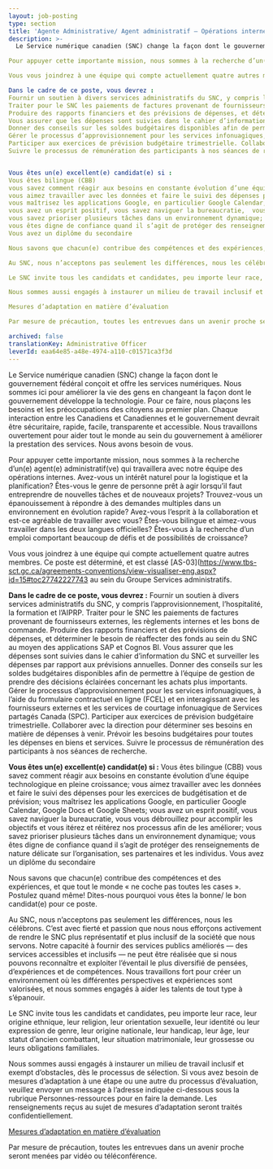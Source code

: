 ```yaml
---
layout: job-posting
type: section
title: 'Agente Administrative/ Agent administratif – Opérations internes'
description: >-
  Le Service numérique canadien (SNC) change la façon dont le gouvernement fédéral conçoit et offre les services numériques. Nous sommes ici pour améliorer la vie des gens en changeant la façon dont le gouvernement développe la technologie. Pour ce faire, nous plaçons les besoins et les préoccupations des citoyens au premier plan. Chaque interaction entre les Canadiens et Canadiennes et le gouvernement devrait être sécuritaire, rapide, facile, transparente et accessible. Nous travaillons ouvertement pour aider tout le monde au sein du gouvernement à améliorer la prestation des services. Nous avons besoin de vous.

Pour appuyer cette importante mission, nous sommes à la recherche d’un(e) agent(e) administratif(ve) qui travaillera avec notre équipe des opérations internes. Avez-vous un intérêt naturel pour la logistique et la planification? Êtes-vous le genre de personne prêt à agir lorsqu’il faut entreprendre de nouvelles tâches et de nouveaux projets? Trouvez-vous un épanouissement à répondre à des demandes multiples dans un environnement en évolution rapide? Avez-vous l’esprit à la collaboration et est-ce agréable de travailler avec vous? Êtes-vous bilingue et aimez-vous travailler dans les deux langues officielles? Êtes-vous à la recherche d’un emploi comportant beaucoup de défis et de possibilités de croissance? 

Vous vous joindrez à une équipe qui compte actuellement quatre autres membres. Ce poste est déterminé, et est classé AS-03 au sein du Groupe Services administratifs.

Dans le cadre de ce poste, vous devrez :
Fournir un soutien à divers services administratifs du SNC, y compris l’approvisionnement, l’hospitalité, la formation et l’AIPRP.
Traiter pour le SNC les paiements de factures provenant de fournisseurs externes, les règlements internes et les bons de commande.
Produire des rapports financiers et des prévisions de dépenses, et déterminer le besoin de réaffecter des fonds au sein du SNC au moyen des applications SAP et Cognos BI.
Vous assurer que les dépenses sont suivies dans le cahier d’information du SNC et surveiller les dépenses par rapport aux prévisions annuelles.
Donner des conseils sur les soldes budgétaires disponibles afin de permettre à l’équipe de gestion de prendre des décisions éclairées concernant les achats plus importants.
Gérer le processus d’approvisionnement pour les services infonuagiques, à l’aide du formulaire contractuel en ligne (FCEL)  et en interagissant avec les fournisseurs externes et les services de courtage infonuagique  de Services partagés Canada (SPC).
Participer aux exercices de prévision budgétaire trimestrielle. Collaborer avec la direction pour déterminer ses besoins en matière de dépenses à venir. Prévoir les besoins budgétaires pour toutes les dépenses en biens et services.
Suivre le processus de rémunération des participants à nos séances de recherche.


Vous êtes un(e) excellent(e) candidat(e) si :
Vous êtes bilingue (CBB) 
vous savez comment réagir aux besoins en constante évolution d’une équipe technologique en pleine croissance;
vous aimez travailler avec les données et faire le suivi des dépenses pour les exercices de budgétisation et de prévision;
vous maîtrisez les applications Google, en particulier Google Calendar, Google Docs et Google Sheets;
vous avez un esprit positif, vous savez naviguer la bureaucratie,  vous vous débrouillez pour accomplir les objectifs et vous itérez et réitérez nos processus afin de les améliorer;
vous savez prioriser plusieurs tâches dans un environnement dynamique;
vous êtes digne de confiance quand il s’agit de protéger des renseignements de nature délicate sur l’organisation, ses partenaires et les individus.
Vous avez un diplôme du secondaire  

Nous savons que chacun(e) contribue des compétences et des expériences, et que tout le monde « ne coche pas toutes les cases ». Postulez quand même! Dites-nous pourquoi vous êtes la bonne/ le bon candidat(e) pour ce poste.

Au SNC, nous n’acceptons pas seulement les différences, nous les célébrons. C’est avec fierté et passion que nous nous efforçons activement de rendre le SNC plus représentatif et plus inclusif de la société que nous servons. Notre capacité à fournir des services publics améliorés — des services accessibles et inclusifs — ne peut être réalisée que si nous pouvons reconnaître et exploiter l’éventail le plus diversifié de pensées, d’expériences et de compétences. Nous travaillons fort pour créer un environnement où les différentes perspectives et expériences sont valorisées, et nous sommes engagés à aider les talents de tout type à s’épanouir.

Le SNC invite tous les candidats et candidates, peu importe leur race, leur origine ethnique, leur religion, leur orientation sexuelle, leur identité ou leur expression de genre, leur origine nationale, leur handicap, leur âge, leur statut d’ancien combattant, leur situation matrimoniale, leur grossesse ou leurs obligations familiales.

Nous sommes aussi engagés à instaurer un milieu de travail inclusif et exempt d’obstacles, dès le processus de sélection. Si vous avez besoin de mesures d’adaptation à une étape ou une autre du processus d’évaluation, veuillez envoyer un message à l’adresse indiquée ci-dessous sous la rubrique Personnes-ressources pour en faire la demande. Les renseignements reçus au sujet de mesures d’adaptation seront traités confidentiellement.

Mesures d’adaptation en matière d’évaluation

Par mesure de précaution, toutes les entrevues dans un avenir proche seront menées par vidéo ou téléconférence.

archived: false
translationKey: Administrative Officer
leverId: eaa64e85-a48e-4974-a110-c01571ca3f3d
---
```


Le Service numérique canadien (SNC) change la façon dont le gouvernement fédéral conçoit et offre les services numériques. Nous sommes ici pour améliorer la vie des gens en changeant la façon dont le gouvernement développe la technologie. Pour ce faire, nous plaçons les besoins et les préoccupations des citoyens au premier plan. Chaque interaction entre les Canadiens et Canadiennes et le gouvernement devrait être sécuritaire, rapide, facile, transparente et accessible. Nous travaillons ouvertement pour aider tout le monde au sein du gouvernement à améliorer la prestation des services. Nous avons besoin de vous.

Pour appuyer cette importante mission, nous sommes à la recherche d’un(e) agent(e) administratif(ve) qui travaillera avec notre équipe des opérations internes. Avez-vous un intérêt naturel pour la logistique et la planification? Êtes-vous le genre de personne prêt à agir lorsqu’il faut entreprendre de nouvelles tâches et de nouveaux projets? Trouvez-vous un épanouissement à répondre à des demandes multiples dans un environnement en évolution rapide? Avez-vous l’esprit à la collaboration et est-ce agréable de travailler avec vous? Êtes-vous bilingue et aimez-vous travailler dans les deux langues officielles? Êtes-vous à la recherche d’un emploi comportant beaucoup de défis et de possibilités de croissance? 

Vous vous joindrez à une équipe qui compte actuellement quatre autres membres. Ce poste est déterminé, et est classé [AS-03](https://www.tbs-sct.gc.ca/agreements-conventions/view-visualiser-eng.aspx?id=15#toc27742227743 au sein du Groupe Services administratifs.

**Dans le cadre de ce poste, vous devrez :**
Fournir un soutien à divers services administratifs du SNC, y compris l’approvisionnement, l’hospitalité, la formation et l’AIPRP.
Traiter pour le SNC les paiements de factures provenant de fournisseurs externes, les règlements internes et les bons de commande.
Produire des rapports financiers et des prévisions de dépenses, et déterminer le besoin de réaffecter des fonds au sein du SNC au moyen des applications SAP et Cognos BI.
Vous assurer que les dépenses sont suivies dans le cahier d’information du SNC et surveiller les dépenses par rapport aux prévisions annuelles.
Donner des conseils sur les soldes budgétaires disponibles afin de permettre à l’équipe de gestion de prendre des décisions éclairées concernant les achats plus importants.
Gérer le processus d’approvisionnement pour les services infonuagiques, à l’aide du formulaire contractuel en ligne (FCEL)  et en interagissant avec les fournisseurs externes et les services de courtage infonuagique  de Services partagés Canada (SPC).
Participer aux exercices de prévision budgétaire trimestrielle. Collaborer avec la direction pour déterminer ses besoins en matière de dépenses à venir. Prévoir les besoins budgétaires pour toutes les dépenses en biens et services.
Suivre le processus de rémunération des participants à nos séances de recherche.


**Vous êtes un(e) excellent(e) candidat(e) si :**
Vous êtes bilingue (CBB) 
vous savez comment réagir aux besoins en constante évolution d’une équipe technologique en pleine croissance;
vous aimez travailler avec les données et faire le suivi des dépenses pour les exercices de budgétisation et de prévision;
vous maîtrisez les applications Google, en particulier Google Calendar, Google Docs et Google Sheets;
vous avez un esprit positif, vous savez naviguer la bureaucratie,  vous vous débrouillez pour accomplir les objectifs et vous itérez et réitérez nos processus afin de les améliorer;
vous savez prioriser plusieurs tâches dans un environnement dynamique;
vous êtes digne de confiance quand il s’agit de protéger des renseignements de nature délicate sur l’organisation, ses partenaires et les individus.
Vous avez un diplôme du secondaire  

Nous savons que chacun(e) contribue des compétences et des expériences, et que tout le monde « ne coche pas toutes les cases ». Postulez quand même! Dites-nous pourquoi vous êtes la bonne/ le bon candidat(e) pour ce poste.

Au SNC, nous n’acceptons pas seulement les différences, nous les célébrons. C’est avec fierté et passion que nous nous efforçons activement de rendre le SNC plus représentatif et plus inclusif de la société que nous servons. Notre capacité à fournir des services publics améliorés — des services accessibles et inclusifs — ne peut être réalisée que si nous pouvons reconnaître et exploiter l’éventail le plus diversifié de pensées, d’expériences et de compétences. Nous travaillons fort pour créer un environnement où les différentes perspectives et expériences sont valorisées, et nous sommes engagés à aider les talents de tout type à s’épanouir.

Le SNC invite tous les candidats et candidates, peu importe leur race, leur origine ethnique, leur religion, leur orientation sexuelle, leur identité ou leur expression de genre, leur origine nationale, leur handicap, leur âge, leur statut d’ancien combattant, leur situation matrimoniale, leur grossesse ou leurs obligations familiales.

Nous sommes aussi engagés à instaurer un milieu de travail inclusif et exempt d’obstacles, dès le processus de sélection. Si vous avez besoin de mesures d’adaptation à une étape ou une autre du processus d’évaluation, veuillez envoyer un message à l’adresse indiquée ci-dessous sous la rubrique Personnes-ressources pour en faire la demande. Les renseignements reçus au sujet de mesures d’adaptation seront traités confidentiellement.

[Mesures d’adaptation en matière d’évaluation](https://www.canada.ca/fr/commission-fonction-publique/services/mesures-d-adaptation-matiere-evaluation.html)

Par mesure de précaution, toutes les entrevues dans un avenir proche seront menées par vidéo ou téléconférence.

